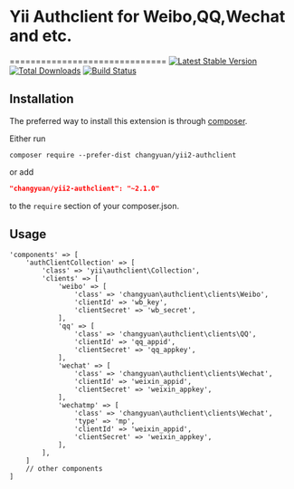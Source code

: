 # Yii Authclient for Weibo,QQ,Wechat and etc.
==============================
[![Latest Stable Version](https://poser.pugx.org/yiisoft/yii2-authclient/v/stable.png)](https://packagist.org/packages/yiisoft/yii2-authclient)
[![Total Downloads](https://poser.pugx.org/yiisoft/yii2-authclient/downloads.png)](https://packagist.org/packages/yiisoft/yii2-authclient)
[![Build Status](https://travis-ci.org/yiisoft/yii2-authclient.svg?branch=master)](https://travis-ci.org/yiisoft/yii2-authclient)

## Installation

The preferred way to install this extension is through [composer](http://getcomposer.org/download/).

Either run

```
composer require --prefer-dist changyuan/yii2-authclient
```

or add

```json
"changyuan/yii2-authclient": "~2.1.0"
```

to the `require` section of your composer.json.

## Usage
```
'components' => [
    'authClientCollection' => [
        'class' => 'yii\authclient\Collection',
        'clients' => [
            'weibo' => [
                'class' => 'changyuan\authclient\clients\Weibo',
                'clientId' => 'wb_key',
                'clientSecret' => 'wb_secret',
            ],
            'qq' => [
                'class' => 'changyuan\authclient\clients\QQ',
                'clientId' => 'qq_appid',
                'clientSecret' => 'qq_appkey',
            ],
            'wechat' => [
                'class' => 'changyuan\authclient\clients\Wechat',
                'clientId' => 'weixin_appid',
                'clientSecret' => 'weixin_appkey',
            ],
            'wechatmp' => [
                'class' => 'changyuan\authclient\clients\Wechat',
                'type' => 'mp',
                'clientId' => 'weixin_appid',
                'clientSecret' => 'weixin_appkey',
            ],
        ],
    ]
    // other components
]
```
